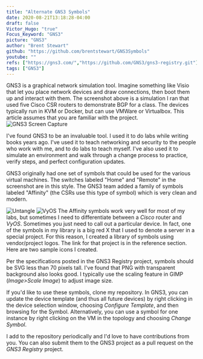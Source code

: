 ```yaml
---
title: "Alternate GNS3 Symbols"
date: 2020-08-21T13:18:28-04:00
draft: false
Victor_Hugo: "true"
Focus_Keyword: "GNS3"
picture: "GNS3"
author: "Brent Stewart"
github: "https://github.com/brentstewart/GNS3Symbols"
youtube: ""
refs: ["https://gns3.com/","https://github.com/GNS3/gns3-registry.git"]
tags: ["GNS3"]
---
```

GNS3 is a graphical network simulation tool.  Imagine something like Visio that let you place network devices and draw connections, then boot them up and interact with them.  The screenshot above is a simulation I ran that used five Cisco CSR routers to demonstrate BGP for a class.  The devices typically run in KVM or Docker, but can use VMWare or Virtualbox.  This article assumes that you are familiar with the project.
![GNS3 Screen Capture](/GNS3Lab.png#center)

I've found GNS3 to be an invaluable tool.  I used it to do labs while writing books years ago.  I've used it to teach networking and security to the people who work with me, and to do labs to teach myself.  I've also used it to simulate an environment and walk through a change process to practice, verify steps, and perfect configuration updates.

GNS3 originally had one set of symbols that could be used for the various virtual machines.  The switches labeled "Home" and "Remote" in the screenshot are in this style.  The GNS3 team added a family of symbols labeled "Affinity" (the CSRs use this type of symbol) which is very clean and modern.

![Untangle](/untangle2.png#floatright)
![VyOS](/vyos.png#floatright)
The Affinity symbols work very well for most of my labs, but sometimes I need to differentiate between a _Cisco_ router and _VyOS_.  Sometimes you just need to call out a particular device.  In fact, one of the symbols in my library is a big red X that I used to denote a server in a special project.  For this reason, I created a library of symbols using vendor/project logos.  The link for that project is in the reference section.  Here are two sample icons I created.

Per the specifications posted in the GNS3 Registry project, symbols should be SVG less than 70 pixels tall.  I've found that PNG with transparent background also looks good.  I typically use the scaling feature in GIMP (_Image>Scale Image_) to adjust image size.

If you'd like to use these symbols, clone my repository.  In GNS3, you can update the device template (and thus all future devices) by right clicking in the device selection window, choosing _Configure Template_, and then browsing for the Symbol.  Alternatively, you can use a symbol for one instance by right clicking on the VM in the topology and choosing _Change Symbol_.

I add to the repository periodically and I'd love to have contributions from you.  You can also submit them to the GNS3 project as a pull request on the _GNS3 Registry_ project.